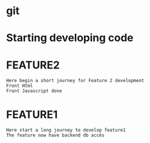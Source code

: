 # git
# Starting developing code


# FEATURE2
    Here begin a short journey for Feature 2 development
    Front Html 
    Front Javascript done
# FEATURE1
    Here start a long journey to develop feature1
    The feature now have backend db accès

